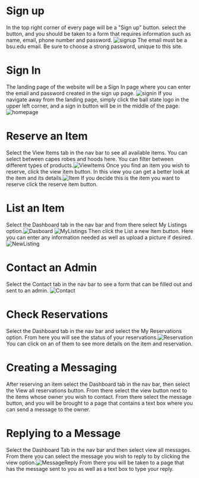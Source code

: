 # Sign up
In the top right corner of every page will be a "Sign up" button. select the button, and you should be taken to a form that requires information such as name, email, phone number and password. ![signup](UserImages/userImg/register.PNG) The email must be a bsu.edu email. Be sure to choose a strong password, unique to this site.
# Sign In
The landing page of the website will be a Sign In page where you can enter the email and password created in the sign up page. ![signin](UserImages/userImg/signin.png) If you navigate away from the landing page, simply click the ball state logo in the upper left corner, and a sign in button will be in the middle of the page.![homepage](UserImages/userImg/home.PNG)
# Reserve an Item
Select the View Items tab in the nav bar to see all available items. You can select between capes robes and hoods here. You can filter between different types of products.![ViewItems](UserImages/userImg/browse.PNG) Once you find an item you wish to reserve, click the view item button. In this view you can get a better look at the item and its details.![Item](UserImages/userImg/viewItem.PNG) If you decide this is the item you want to reserve click the reserve item button.
# List an Item
Select the Dashboard tab in the nav bar and from there select My Listings option.![Dasboard](UserImages/userImg/dashboard.PNG) ![MyListings](UserImages/userImg/myListings.PNG) Then click the List a new Item button. Here you can enter any information needed as well as upload a picture if desired.![NewListing](UserImages/userImg/listitem.png)
# Contact an Admin
Select the Contact tab in the nav bar to see a form that can be filled out and sent to an admin. ![Contact](UserImages/userImg/contact.PNG)
# Check Reservations
Select the Dashboard tab in the nav bar and select the My Reservations option. From here you will see the status of your reservations.![Reservation](UserImages/userImg/myReservations.PNG) You can click on an of them to see more details on the item and reservation.
# Creating a Messaging
After reserving an item select the Dashboard tab in the nav bar, then select the View all reservations button. From there select the view button next to the items whose owner you wish to contact. From there select the message button, and you will be brought to a page that contains a text box where you can send a message to the owner.
# Replying to a Message
Select the Dashboard Tab in the nav bar and then select view all messages. From there you can select the message you wish to reply to by clicking the view option.![MessageReply](UserImages/userImg/MessageReply.png) From there you will be taken to a page that has the message sent to you as well as a text box to type your reply. 

